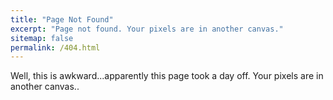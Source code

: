 ```yaml
---
title: "Page Not Found"
excerpt: "Page not found. Your pixels are in another canvas."
sitemap: false
permalink: /404.html
---
```


Well, this is awkward...apparently this page took a day off. Your pixels are in another canvas..

<script type="text/javascript">
  var GOOG_FIXURL_LANG = 'en';
  var GOOG_FIXURL_SITE = '{{ site.url }}'
</script>
<script type="text/javascript"
  src="//linkhelp.clients.google.com/tbproxy/lh/wm/fixurl.js">
</script>
